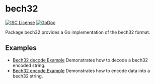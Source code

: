 bech32
==========

[![ISC License](http://img.shields.io/badge/license-ISC-blue.svg)](https://choosealicense.com/licenses/isc/)
[![GoDoc](https://godoc.org/github.com/sedracoin/sedrad/util/bech32?status.png)](http://godoc.org/github.com/sedracoin/sedrad/util/bech32)

Package bech32 provides a Go implementation of the bech32 format.

## Examples

* [Bech32 decode Example](http://godoc.org/github.com/sedracoin/sedrad/util/bech32#example-Bech32Decode)
  Demonstrates how to decode a bech32 encoded string.
* [Bech32 encode Example](http://godoc.org/github.com/sedracoin/sedrad/util/bech32#example-BechEncode)
  Demonstrates how to encode data into a bech32 string.

